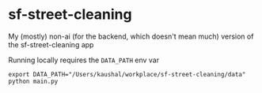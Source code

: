 # sf-street-cleaning
My (mostly) non-ai (for the backend, which doesn't mean much) version of the sf-street-cleaning app

Running locally requires the `DATA_PATH` env var
```commandline
export DATA_PATH="/Users/kaushal/workplace/sf-street-cleaning/data"
python main.py
```